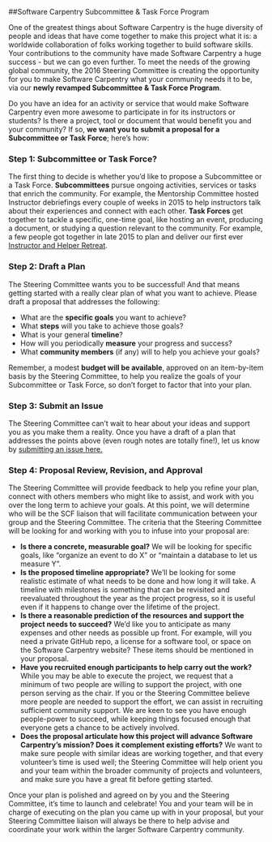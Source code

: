 ##Software Carpentry Subcommittee & Task Force Program

One of the greatest things about Software Carpentry is the huge diversity of people and ideas that have come together to make this project what it is: a worldwide collaboration of folks working together to build software skills. Your contributions to the community have made Software Carpentry a huge success - but we can go even further. To meet the needs of the growing global community, the 2016 Steering Committee is creating the opportunity for you to make Software Carpentry what your community needs it to be, via our **newly revamped Subcommittee & Task Force Program**.

Do you have an idea for an activity or service that would make Software Carpentry even more awesome to participate in for its instructors or students? Is there a project, tool or document that would benefit you and your community? If so, **we want you to submit a proposal for a Subcommittee or Task Force**; here’s how:

### Step 1: Subcommittee or Task Force?
The first thing to decide is whether you’d like to propose a Subcommittee or a Task Force.
**Subcommittees** pursue ongoing activities, services or tasks that enrich the community. For example, the Mentorship Committee hosted Instructor debriefings every couple of weeks in 2015 to help instructors talk about their experiences and connect with each other.
**Task Forces** get together to tackle a specific, one-time goal, like hosting an event, producing a document, or studying a question relevant to the community. For example, a few people got together in late 2015 to plan and deliver our first ever [Instructor and Helper Retreat](http://swcarpentry.github.io/instructor-retreat-2015/).

### Step 2: Draft a Plan
The Steering Committee wants you to be successful! And that means getting started with a really clear plan of what you want to achieve. Please draft a proposal that addresses the following:

 - What are the **specific goals** you want to achieve?
 - What **steps** will you take to achieve those goals?
 - What is your general **timeline**? 
 - How will you periodically **measure** your progress and success?
 - What **community members** (if any) will to help you achieve your goals?

Remember, a modest **budget will be available**, approved on an item-by-item basis by the Steering Committee, to help you realize the goals of your Subcommittee or Task Force, so don’t forget to factor that into your plan.

### Step 3: Submit an Issue
The Steering Committee can’t wait to hear about your ideas and support you as you make them a reality. Once you have a draft of a plan that addresses the points above (even rough notes are totally fine!), let us know by [submitting an issue here.](https://github.com/swcarpentry/board/issues)

### Step 4: Proposal Review, Revision, and Approval
The Steering Committee will provide feedback to help you refine your plan, connect with others members who might like to assist, and work with you over the long term to achieve your goals. At this point, we will determine who will be the SCF liaison that will facilitate communication between your group and the Steering Committee. The criteria that the Steering Committee will be looking for and working with you to infuse into your proposal are:

 - **Is there a concrete, measurable goal?**  We will be looking for specific goals, like “organize an event to do X” or “maintain a database to let us measure Y”. 
 - **Is the proposed timeline appropriate?** We’ll be looking for some realistic estimate of what needs to be done and how long it will take. A timeline with milestones is something that can be revisited and reevaluated throughout the year as the project progress, so it is useful even if it happens to change over the lifetime of the project.
 - **Is there a reasonable prediction of the resources and support the project needs to succeed?** We’d like you to anticipate as many expenses and other needs as possible up front. For example, will you need a private GitHub repo, a license for a software tool, or space on the Software Carpentry website? These items should be mentioned in your proposal. 
 - **Have you recruited enough participants to help carry out the work?**  While you may be able to execute the project, we request that a minimum of two people are willing to support the project, with one person serving as the chair. If you or the Steering Committee believe more people are needed to support the effort, we can assist in recruiting sufficient community support.  We are keen to see you have enough people-power to succeed, while keeping things focused enough that everyone gets a chance to be actively involved.
 - **Does the proposal articulate how this project will advance Software Carpentry’s mission? Does it complement existing efforts?** We want to make sure people with similar ideas are working together, and that every volunteer’s time is used well; the Steering Committee will help orient you and your team within the broader community of projects and volunteers, and make sure you have a great fit before getting started. 

Once your plan is polished and agreed on by you and the Steering Committee, it’s time to launch and celebrate! You and your team will be in charge of executing on the plan you came up with in your proposal, but your Steering Committee liaison will always be there to help advise and coordinate your work within the larger Software Carpentry community.